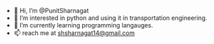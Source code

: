 - 👋 Hi, I’m @PunitSharnagat
- 👀 I’m interested in python and using it in transportation engineering.
- 🌱 I’m currently learning programming langauges.
- 📫 reach me at shsharnagat14@gmail.com 

<!---
PunitSharnagat/PunitSharnagat is a ✨ special ✨ repository because its `README.md` (this file) appears on your GitHub profile.
You can click the Preview link to take a look at your changes.
--->
